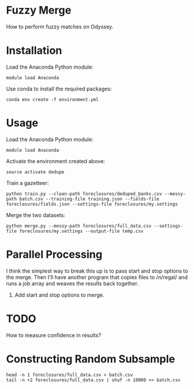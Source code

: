 # Fuzzy Merge

How to perform fuzzy matches on Odyssey.

# Installation

Load the Anaconda Python module:

    module load Anaconda

Use conda to install the required packages:

    conda env create -f environment.yml

# Usage

Load the Anaconda Python module:

    module load Anaconda

Activate the environment created above:

    source activate dedupe

Train a gazetteer:

    python train.py --clean-path foreclosures/deduped_banks.csv --messy-path batch.csv --training-file training.json --fields-file foreclosures/fields.json --settings-file foreclosures/my.settings

Merge the two datasets:

    python merge.py --messy-path foreclosures/full_data.csv --settings-file foreclosures/my.settings --output-file temp.csv

# Parallel Processing

I think the simplest way to break this up is to pass start and stop options to the merge. Then I'll have another program that copies files to /n/regal/ and runs a job array and weaves the results back together.

1.  Add start and stop options to merge.

# TODO

How to measure confidence in results?

# Constructing Random Subsample

    head -n 1 foreclosures/full_data.csv > batch.csv
    tail -n +2 foreclosures/full_data.csv | shuf -n 10000 >> batch.csv
